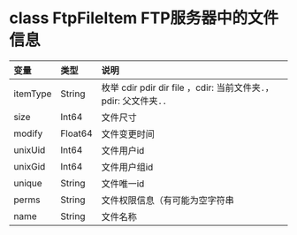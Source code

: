 class FtpFileItem FTP服务器中的文件信息
====================================

| 变量 | 类型 | 说明 |
| :-- | :-- | :-- |
| itemType | String | 枚举 cdir pdir dir file ，cdir: 当前文件夹`.`，pdir: 父文件夹`..` |
| size | Int64 | 文件尺寸 | 
| modify | Float64 | 文件变更时间 | 
| unixUid | Int64 | 文件用户id | 
| unixGid | Int64 | 文件用户组id | 
| unique | String | 文件唯一id | 
| perms | String | 文件权限信息（有可能为空字符串 | 
| name | String | 文件名称 | 
